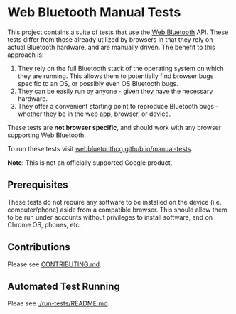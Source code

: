# Web Bluetooth Manual Tests

This project contains a suite of tests that use the
[Web Bluetooth](https://webbluetoothcg.github.io/web-bluetooth/) API.
These tests differ from those already utilized by browsers in that
they rely on actual Bluetooth hardware, and are manually driven.
The benefit to this approach is:

1. They rely on the full Bluetooth stack of the operating system
   on which they are running. This allows them to potentially find
   browser bugs specific to an OS, or possibly even OS Bluetooth
   bugs.
2. They can be easily run by anyone - given they have the necessary
   hardware.
3. They offer a convenient starting point to reproduce Bluetooth
   bugs - whether they be in the web app, browser, or device.

These tests are **not browser specific**, and should work with any
browser supporting Web Bluetooth.

To run these tests visit
[webbluetoothcg.github.io/manual-tests](https://webbluetoothcg.github.io/manual-tests/).

**Note**: This is not an officially supported Google product.

## Prerequisites

These tests do not require any software to be installed on the
device (i.e. computer/phone) aside from a compatible browser.
This should allow them to be run under accounts without
privileges to install software, and on Chrome OS, phones, etc.

## Contributions

Please see [CONTRIBUTING.md](CONTRIBUTING.md).

## Automated Test Running

Pleae see [./run-tests/README.md](./run-tests/README.md).
